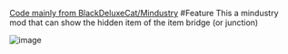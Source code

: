 [Code mainly from BlackDeluxeCat/Mindustry](https://github.com/BlackDeluxeCat/Mindustry)
#Feature
This a mindustry mod that can show the hidden item of the item bridge (or junction)

![image](https://raw.githubusercontent.com/rlzzj/ItemBridgeX/master/.github/images/image.png)